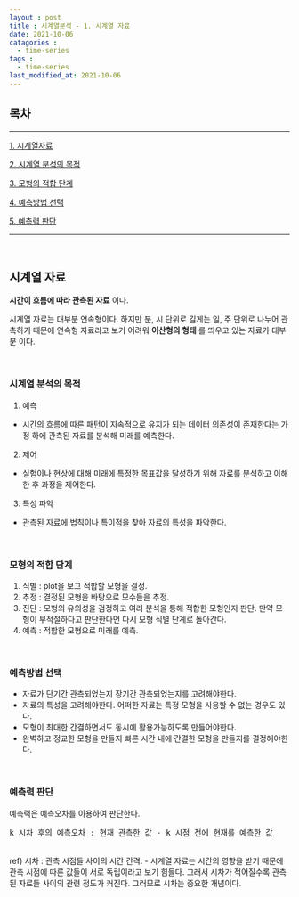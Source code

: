 ```yaml
---
layout : post
title : 시계열분석 - 1. 시계열 자료
date: 2021-10-06
catagories : 
  - time-series
tags : 
  - time-series
last_modified_at: 2021-10-06
---
```


## 목차
---

[1. 시계열자료](#시계열-자료)

[2. 시계열 분석의 목적](#시계열-분석의-목적)

[3. 모형의 적합 단계](#모형의-적합-단계)

[4. 예측방법 선택](#예측방법-선택)

[5. 예측력 판단](#예측력-판단)

---
<br>

## 시계열 자료
 
 __시간이 흐름에 따라 관측된 자료__ 이다.

시계열 자료는 대부분 연속형이다. 하지만 분, 시 단위로 길게는 일, 주 단위로 나누어 관측하기 때문에 연속형 자료라고 보기 어려워 __이산형의 형태__ 를 띄우고 있는 자료가 대부분 이다.

<br>

### 시계열 분석의 목적

1. 예측
- 시간의 흐름에 따른 패턴이 지속적으로 유지가 되는 데이터 의존성이 존재한다는 가정 하에 관측된 자료를 분석해 미래를 예측한다.

2. 제어
- 실험이나 현상에 대해 미래에 특정한 목표값을 달성하기 위해 자료를 분석하고 이해한 후 과정을 제어한다.

3. 특성 파악
- 관측된 자료에 법칙이나 특이점을 찾아 자료의 특성을 파악한다.

<br>

### 모형의 적합 단계

1. 식별 : plot을 보고 적합할 모형을 결정.
2. 추정 : 결정된 모형을 바탕으로 모수들을 추정.
3. 진단 : 모형의 유의성을 검정하고 여러 분석을 통해 적합한 모형인지 판단. 만약 모형이 부적절하다고 판단한다면 다시 모형 식별 단계로 돌아간다.
4. 예측 : 적합한 모형으로 미래를 예측.

<br>

### 예측방법 선택
- 자료가 단기간 관측되었는지 장기간 관측되었는지를 고려해야한다.
- 자료의 특성을 고려해야한다. 어떠한 자료는 특정 모형을 사용할 수 없는 경우도 있다.
- 모형이 최대한 간결하면서도 동시에 활용가능하도록 만들어야한다.
- 완벽하고 정교한 모형을 만들지 빠른 시간 내에 간결한 모형을 만들지를 결정해야한다.

<br>

### 예측력 판단
예측력은 예측오차를 이용하여 판단한다.
<pre>
k 시차 후의 예측오차 : 현재 관측한 값 - k 시점 전에 현재를 예측한 값
</pre>
<br>
ref)
 시차 : 관측 시점들 사이의 시간 간격.
 - 시계열 자료는 시간의 영향을 받기 때문에 관측 시점에 따른 값들이 서로 독립이라고 보기 힘들다. 그래서 시차가 적어질수록 관측된 자료들 사이의 관련 정도가 커진다. 그러므로 시차는 중요한 개념이다.
